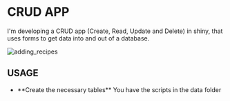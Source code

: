 # CRUD APP
I'm developing a CRUD app (Create, Read, Update and Delete) in shiny, that uses forms to get data into and out of a database. 

![adding_recipes](https://user-images.githubusercontent.com/11331099/63378366-65ad2b80-c392-11e9-8d30-f7f73a69f818.png)

## USAGE
<ul>
  <li> **Create the necessary tables**  You have the scripts in the data folder  </li>
</ul>
